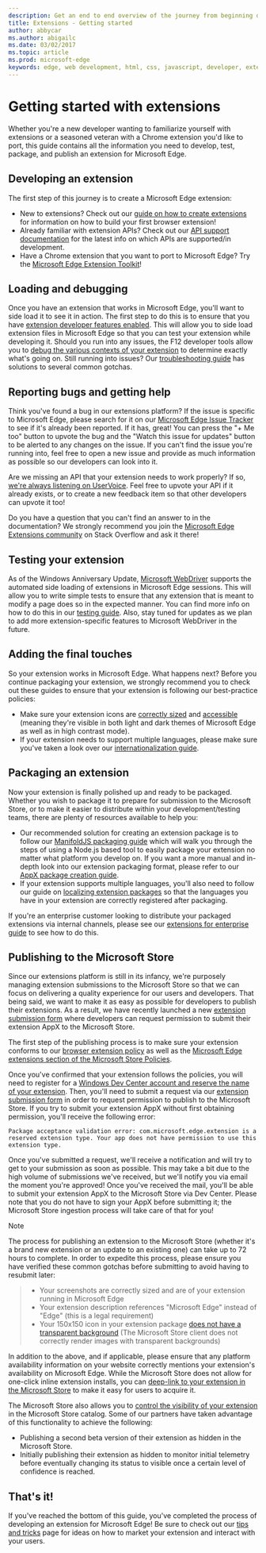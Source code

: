```yaml
---
description: Get an end to end overview of the journey from beginning development to packaging of Microsoft Edge extensions.
title: Extensions - Getting started
author: abbycar
ms.author: abigailc
ms.date: 03/02/2017
ms.topic: article
ms.prod: microsoft-edge
keywords: edge, web development, html, css, javascript, developer, extensions
---
```


# Getting started with extensions

Whether you're a new developer wanting to familiarize yourself with extensions or a seasoned veteran with a Chrome extension you'd like to port, this guide contains all the information you need to develop, test, package, and publish an extension for Microsoft Edge. 

## Developing an extension

The first step of this journey is to create a Microsoft Edge extension: 
- New to extensions? Check out our [guide on how to create extensions](./guides/creating-an-extension.md) for information on how to build your first browser extension! 
- Already familiar with extension APIs? Check out our [API support documentation](./api-support.md) for the latest info on which APIs are supported/in development. 
- Have a Chrome extension that you want to port to Microsoft Edge? Try the [Microsoft Edge Extension Toolkit](./guides/porting-chrome-extensions.md)!

## Loading and debugging

Once you have an extension that works in Microsoft Edge, you'll want to side load it to see it in action. The first step to do this is to ensure that you have [extension developer features enabled](./guides/adding-and-removing-extensions.md). This will allow you to side load extension files in Microsoft Edge so that you can test your extension while developing it. Should you run into any issues, the F12 developer tools allow you to [debug the various contexts of your extension](./guides/debugging-extensions.md) to determine exactly what's going on. Still running into issues? Our [troubleshooting guide](./troubleshooting.md) has solutions to several common gotchas. 

## Reporting bugs and getting help

Think you've found a bug in our extensions platform? If the issue is specific to Microsoft Edge, please search for it on our [Microsoft Edge Issue Tracker](https://developer.microsoft.com/microsoft-edge/platform/issues/) to see if it's already been reported. If it has, great! You can press the "+ Me too" button to upvote the bug and the "Watch this issue for updates" button to be alerted to any changes on the issue. If you can't find the issue you're running into, feel free to open a new issue and provide as much information as possible so our developers can look into it. 

Are we missing an API that your extension needs to work properly? If so, [we're always listening on UserVoice](https://wpdev.uservoice.com/forums/257854-microsoft-edge-developer/category/87962-extensions). Feel free to upvote your API if it already exists, or to create a new feedback item so that other developers can upvote it too! 

Do you have a question that you can't find an answer to in the documentation? We strongly recommend you join the [Microsoft Edge Extensions community](https://stackoverflow.com/questions/tagged/microsoft-edge-extension) on Stack Overflow and ask it there!

## Testing your extension

As of the Windows Anniversary Update, [Microsoft WebDriver](../dev-guide/tools/webdriver.md) supports the automated side loading of extensions in Microsoft Edge sessions. This will allow you to write simple tests to ensure that any extension that is meant to modify a page does so in the expected manner. You can find more info on how to do this in our [testing guide](./guides/packaging/creating-and-testing-extension-packages.md#automated-testing-with-webdriver). Also, stay tuned for updates as we plan to add more extension-specific features to Microsoft WebDriver in the future.

## Adding the final touches

So your extension works in Microsoft Edge. What happens next? Before you continue packaging your extension, we strongly recommend you to check out these guides to ensure that your extension is following our best-practice policies: 
- Make sure your extension icons are [correctly sized](./guides/design.md) and [accessible](./guides/accessibility.md) (meaning they're visible in both light and dark themes of Microsoft Edge as well as in high contrast mode). 
- If your extension needs to support multiple languages, please make sure you've taken a look over our [internationalization guide](./guides/internationalization.md). 

## Packaging an extension

Now your extension is finally polished up and ready to be packaged. Whether you wish to package it to prepare for submission to the Microsoft Store, or to make it easier to distribute within your development/testing teams, there are plenty of resources available to help you: 

- Our recommended solution for creating an extension package is to follow our [ManifoldJS packaging guide](./guides/packaging/using-manifoldjs-to-package-extensions.md) which will walk you through the steps of using a Node.js based tool to easily package your extension no matter what platform you develop on. If you want a more manual and in-depth look into our extension packaging format, please refer to our [AppX package creation guide](./guides/packaging/creating-and-testing-extension-packages.md#preparing-the-submission-folder). 
- If your extension supports multiple languages, you'll also need to follow our guide on [localizing extension packages](./guides/packaging/localizing-extension-packages.md) so that the languages you have in your extension are correctly registered after packaging. 

If you're an enterprise customer looking to distribute your packaged extensions via internal channels, please see our [extensions for enterprise guide](./extensions-for-enterprise.md) to see how to do this.  

## Publishing to the Microsoft Store

Since our extensions platform is still in its infancy, we're purposely managing extension submissions to the Microsoft Store so that we can focus on delivering a quality experience for our users and developers. That being said, we want to make it as easy as possible for developers to publish their extensions. As a result, we have recently launched a new [extension submission form](http://aka.ms/extension-request) where developers can request permission to submit their extension AppX to the Microsoft Store.
 

The first step of the publishing process is to make sure your extension conforms to our [browser extension policy](./microsoft-browser-extension-policy.md) as well as the [Microsoft Edge extensions section of the Microsoft Store Policies](https://msdn.microsoft.com/library/windows/apps/dn764944.aspx#pol_10_12). 

Once you've confirmed that your extension follows the policies, you will need to register for a [Windows Dev Center account and reserve the name of your extension](./guides/packaging/extensions-in-the-windows-dev-center.md). Then, you'll need to submit a request via our [extension submission form](http://aka.ms/extension-request) in order to request permission to publish to the Microsoft Store. If you try to submit your extension AppX without first obtaining permission, you'll receive the following error:

`Package acceptance validation error: com.microsoft.edge.extension is a reserved extension type. Your app does not have permission to use this extension type.`

Once you've submitted a request, we'll receive a notification and will try to get to your submission as soon as possible. This may take a bit due to the high volume of submissions we've received, but we'll notify you via email the moment you're approved! Once you've received the mail, you'll be able to submit your extension AppX to the Microsoft Store via Dev Center. Please note that you do not have to sign your AppX before submitting it; the Microsoft Store ingestion process will take care of that for you!
 
> [!NOTE]
The process for publishing an extension to the Microsoft Store (whether it's a brand new extension or an update to an existing one) can take up to 72 hours to complete. In order to expedite this process, please ensure you have verified these common gotchas before submitting to avoid having to resubmit later: 
> - Your screenshots are correctly sized and are of your extension running in Microsoft Edge 
> - Your extension description references "Microsoft Edge" instead of "Edge" (this is a legal requirement) 
> - Your 150x150 icon in your extension package [does not have a transparent background](./guides/design.md#windows-store-icon) (The Microsoft Store client does not correctly render images with transparent backgrounds) 

In addition to the above, and if applicable, please ensure that any platform availability information on your website correctly mentions your extension's availability on Microsoft Edge. While the Microsoft Store does not allow for one-click inline extension installs, you can [deep-link to your extension in the Microsoft Store](./tips-and-tricks.md#get-a-direct-link-to-your-extension-in-the-windows-store) to make it easy for users to acquire it. 

The Microsoft Store also allows you to [control the visibility of your extension](https://blogs.windows.com/buildingapps/2015/09/10/managing-hidden-apps-beta-apps-and-visibility-of-in-app-purchases-in-dev-center/) in the Microsoft Store catalog. Some of our partners have taken advantage of this functionality to achieve the following: 
- Publishing a second beta version of their extension as hidden in the Microsoft Store.
- Initially publishing their extension as hidden to monitor initial telemetry before eventually changing its status to visible once a certain level of confidence is reached.

## That's it!

If you've reached the bottom of this guide, you've completed the process of developing an extension for Microsoft Edge! Be sure to check out our [tips and tricks](./tips-and-tricks.md) page for ideas on how to market your extension and interact with your users.
